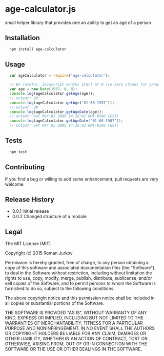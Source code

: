# age-calculator.js

small helper library that provides one an ability to get an age of a person

## Installation

```bash
  npm install age-calculator
```

## Usage

```javascript
  var ageCalculator = require('age-calculator');

  // Be careful: Javascript months start at 0 (so zero stands for january)
  var age = new Date(1987, 0, 8);
  console.log(ageCalculator.getAge(age));
  // output: 28
  console.log(ageCalculator.getAge('01-08-1987'));
  // output: 28
  console.log(ageCalculator.getAgeDate(age));
  // output: Sat Mar 05 2005 14:18:02 GMT-0500 (EST)
  console.log(ageCalculator.getAgeDate('01-08-1987'));
  // output: Sat Mar 05 2005 14:18:02 GMT-0500 (EST)

```

## Tests

```bash
  npm test
```

## Contributing

If you find a bug or willing to add some enhancement, pull requests are very welcome

## Release History

* 0.0.1 Initial release
* 0.0.2 Changed structure of a module

## Legal

The MIT License (MIT)

Copyright (c) 2015 Roman Jurkov

Permission is hereby granted, free of charge, to any person obtaining a copy
of this software and associated documentation files (the "Software"), to deal
in the Software without restriction, including without limitation the rights
to use, copy, modify, merge, publish, distribute, sublicense, and/or sell
copies of the Software, and to permit persons to whom the Software is
furnished to do so, subject to the following conditions:

The above copyright notice and this permission notice shall be included in all
copies or substantial portions of the Software.

THE SOFTWARE IS PROVIDED "AS IS", WITHOUT WARRANTY OF ANY KIND, EXPRESS OR
IMPLIED, INCLUDING BUT NOT LIMITED TO THE WARRANTIES OF MERCHANTABILITY,
FITNESS FOR A PARTICULAR PURPOSE AND NONINFRINGEMENT. IN NO EVENT SHALL THE
AUTHORS OR COPYRIGHT HOLDERS BE LIABLE FOR ANY CLAIM, DAMAGES OR OTHER
LIABILITY, WHETHER IN AN ACTION OF CONTRACT, TORT OR OTHERWISE, ARISING FROM,
OUT OF OR IN CONNECTION WITH THE SOFTWARE OR THE USE OR OTHER DEALINGS IN THE
SOFTWARE.
